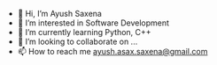 - 👋 Hi, I’m Ayush Saxena
- 👀 I’m interested in Software Development
- 🌱 I’m currently learning Python, C++
- 💞️ I’m looking to collaborate on ...
- 📫 How to reach me ayush.asax.saxena@gmail.com

<!---
ayushsaxena2358/ayushsaxena2358 is a ✨ special ✨ repository because its `README.md` (this file) appears on your GitHub profile.
You can click the Preview link to take a look at your changes.
--->
